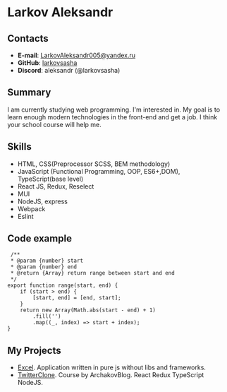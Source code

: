 # Larkov Aleksandr
## Contacts
+ __E-mail__: LarkovAleksandr005@yandex.ru
+ __GitHub__: [larkovsasha](https://github.com/larkovsasha)
+ __Discord__: aleksandr (@larkovsasha)
## Summary
I am currently studying web programming. I'm interested in.
My goal is to learn enough modern technologies in the front-end and get a job.
I think your school course will help me.

## Skills
+ HTML, CSS(Preprocessor SCSS, BEM methodology)
+ JavaScript (Functional Programming, OOP, ES6+,DOM), TypeScript(base level)
+ React JS, Redux, Reselect
+ MUI
+ NodeJS, express
+ Webpack
+ Eslint
## Code example
```
 /**
 * @param {number} start
 * @param {number} end
 * @return {Array} return range between start and end
 */
export function range(start, end) {
    if (start > end) {
        [start, end] = [end, start];
    }
    return new Array(Math.abs(start - end) + 1)
        .fill('')
        .map((_, index) => start + index);
}
```
## My Projects
+ [Excel](https://github.com/larkovsasha/excel). Application written in pure js without libs and frameworks.
+ [TwitterClone](https://github.com/larkovsasha/twitter-clone). Course by ArchakovBlog. React Redux TypeScript NodeJS.